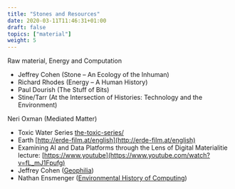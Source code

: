 ```yaml
---
title: "Stones and Resources"
date: 2020-03-11T11:46:31+01:00
draft: false
topics: ["material"]
weight: 5
---
```


Raw material, Energy and Computation

- Jeffrey Cohen (Stone – An Ecology of the Inhuman)
- Richard Rhodes (Energy – A Human History)
- Paul Dourish (The Stuff of Bits)
- Stine/Tarr (At the Intersection of Histories: Technology and the Environment)

Neri Oxman (Mediated Matter)

- Toxic Water Series [the-toxic-series/](http://tomhegen.de/fotodesign/the-toxic-series/)
- Earth [http://erde-film.at/english](http://erde-film.at/english)
- Examining AI and Data Platforms through the Lens of Digital Materialitie lecture: [https://www.youtube](https://www.youtube.com/watch?v=fL_mJ1Fpufg)
- Jeffrey Cohen ([Geophilia](http://www.continentcontinent.cc/index.php/continent/article/view/181))
- Nathan Ensmenger ([Environmental History of Computing](https://muse.jhu.edu/article/712112))

